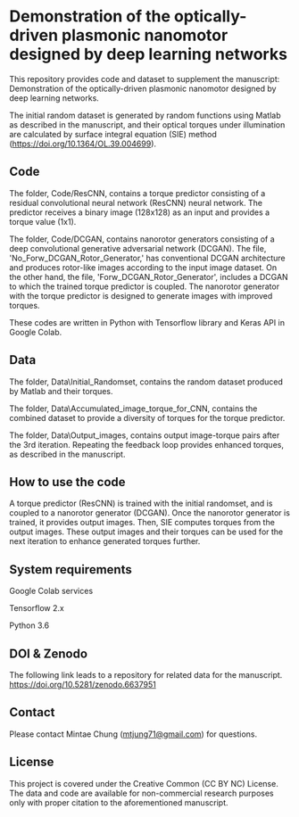 
# Demonstration of the optically-driven plasmonic nanomotor designed by deep learning networks

This repository provides code and dataset to supplement the manuscript: Demonstration of the optically-driven plasmonic nanomotor designed by deep learning networks.

The initial random dataset is generated by random functions using Matlab as described in the manuscript, and their optical torques under illumination are calculated by surface integral equation (SIE) method (https://doi.org/10.1364/OL.39.004699).

## Code
The folder, Code/ResCNN, contains a torque predictor consisting of a residual convolutional neural network (ResCNN) neural network. The predictor receives a binary image (128x128) as an input and provides a torque value (1x1). 

The folder, Code/DCGAN, contains nanorotor generators consisting of a deep convolutional generative adversarial network (DCGAN). The file, 'No_Forw_DCGAN_Rotor_Generator,' has conventional DCGAN architecture and produces rotor-like images according to the input image dataset. On the other hand, the file, 'Forw_DCGAN_Rotor_Generator', includes a DCGAN to which the trained torque predictor is coupled. The nanorotor generator with the torque predictor is designed to generate images with improved torques.

These codes are written in Python with Tensorflow library and Keras API in Google Colab.

## Data
The folder, Data\Initial_Randomset, contains the random dataset produced by Matlab and their torques.

The folder, Data\Accumulated_image_torque_for_CNN, contains the combined dataset to provide a diversity of torques for the torque predictor.

The folder, Data\Output_images, contains output image-torque pairs after the 3rd iteration. Repeating the feedback loop provides enhanced torques, as described in the manuscript.

## How to use the code
A torque predictor (ResCNN) is trained with the initial randomset, and is coupled to a nanorotor generator (DCGAN). Once the nanorotor generator is trained, it provides output images. Then, SIE computes torques from the output images. These output images and their torques can be used for the next iteration to enhance generated torques further. 

## System requirements
Google Colab services

Tensorflow 2.x

Python 3.6

## DOI & Zenodo
The following link leads to a repository for related data for the manuscript.
https://doi.org/10.5281/zenodo.6637951

## Contact
Please contact Mintae Chung (mtjung71@gmail.com) for questions.

## License
This project is covered under the Creative Common (CC BY NC) License. The data and code are available for non-commercial research purposes only with proper citation to the aforementioned manuscript.
